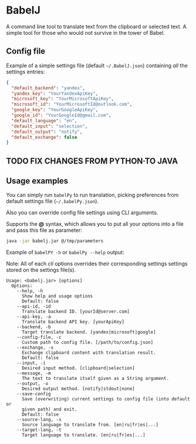 # BabelJ

A command line tool to translate text from the clipboard or selected text.
A simple tool for those who would not survive in the tower of Babel.

## Config file

Example of a simple settings file (default `~/.BabelJ.json`) containing _all_ the settings entries:

```json
{
  "default_backend": "yandex",
  "yandex_key": "YourYandexApiKey",
  "microsoft_key": "YourMicrosoftApiKey",
  "microsoft_id": "YourMicrosoftId@outlook.com",
  "google_key": "YourGoogleApiKey",
  "google_id": "YourGoogleId@gmail.com",
  "default_language": "en",
  "default_input": "selection",
  "default_output": "notify",
  "default_exchange": false
}
```
## TODO FIX CHANGES FROM PYTHON·TO JAVA
## Usage examples

You can simply run `babelPy` to run translation, picking preferences from default settings file (`~/.babelPy.json`).

Also you can override config file settings using CLI arguments.

Supports the **@** syntax, which allows you to put all your options into a file and pass this file as parameter:

```bash
java -jar babelj.jar @/tmp/parameters
```

Example of `babelPY -h` or `babelPy --help`  output:

Note: All of each _cli_ options overrides their corresponding settings settings stored on the settings file(s).

```
Usage: <babelj.jar> [options]
  Options:
    --help, -h
      Show help and usage options
      Default: false
    --api-id, -id
      Translate backend ID. [yourId@server.com]
    --api-key, -a
      Translate backend API key. [yourApiKey]
    --backend, -b
      Target translate backend. [yandex|microsoft|google]
    --config-file, -c
      Custom path to config file. [/path/to/config.json]
    --exchange, -x
      Exchange clipboard content with translation result.
      Default: false
    --input, -i
      Desired input method. [clipboard|selection]
    --message, -m
      The text to translate itself given as a String argument.
    --output, -o
      Desired output method. [notify|stdout|none]
    --save-config
      Save (overwriting) current settings to config file (into default or 
      given path) and exit.
      Default: false
    --source-lang, -s
      Source language to translate from. [en|ru|fr|es|...]
    --target-lang, -t
      Target language to translate. [en|ru|fr|es|...]
```
